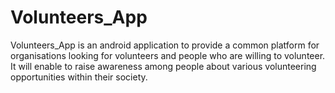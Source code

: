 # Volunteers_App
Volunteers_App is an android application to provide a common platform for organisations looking for volunteers and people who are willing to volunteer. It will enable to raise awareness among people about various volunteering opportunities within their society.
